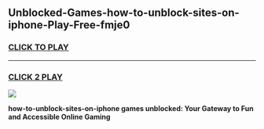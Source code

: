 
## Unblocked-Games-how-to-unblock-sites-on-iphone-Play-Free-fmje0
<h3>
<a href="https://premium76.site?title=how-to-unblock-sites-on-iphone&ref=18A1">CLICK TO PLAY</a></h3>
<hr>

<h3>
<a href="https://premium76.site?title=how-to-unblock-sites-on-iphone&ref=18A1">CLICK 2 PLAY</a>
  
</h3>

<a href="https://premium76.site?title=how-to-unblock-sites-on-iphone&ref=18A1"><img src="https://clearcache.store/games.png"></a>


**how-to-unblock-sites-on-iphone games unblocked: Your Gateway to Fun and Accessible Online Gaming**
